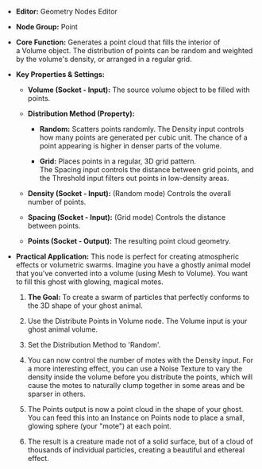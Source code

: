 - **Editor:** Geometry Nodes Editor
    
- **Node Group:** Point
    
- **Core Function:** Generates a point cloud that fills the interior of a Volume object. The distribution of points can be random and weighted by the volume's density, or arranged in a regular grid.
    
- **Key Properties & Settings:**
    
    - **Volume (Socket - Input):** The source volume object to be filled with points.
        
    - **Distribution Method (Property):**
        
        - **Random:** Scatters points randomly. The Density input controls how many points are generated per cubic unit. The chance of a point appearing is higher in denser parts of the volume.
            
        - **Grid:** Places points in a regular, 3D grid pattern. The Spacing input controls the distance between grid points, and the Threshold input filters out points in low-density areas.
            
    - **Density (Socket - Input):** (Random mode) Controls the overall number of points.
        
    - **Spacing (Socket - Input):** (Grid mode) Controls the distance between points.
        
    - **Points (Socket - Output):** The resulting point cloud geometry.
        
- **Practical Application:** This node is perfect for creating atmospheric effects or volumetric swarms. Imagine you have a ghostly animal model that you've converted into a volume (using Mesh to Volume). You want to fill this ghost with glowing, magical motes.
    
    1. **The Goal:** To create a swarm of particles that perfectly conforms to the 3D shape of your ghost animal.
        
    2. Use the Distribute Points in Volume node. The Volume input is your ghost animal volume.
        
    3. Set the Distribution Method to 'Random'.
        
    4. You can now control the number of motes with the Density input. For a more interesting effect, you can use a Noise Texture to vary the density inside the volume before you distribute the points, which will cause the motes to naturally clump together in some areas and be sparser in others.
        
    5. The Points output is now a point cloud in the shape of your ghost. You can feed this into an Instance on Points node to place a small, glowing sphere (your "mote") at each point.
        
    6. The result is a creature made not of a solid surface, but of a cloud of thousands of individual particles, creating a beautiful and ethereal effect.